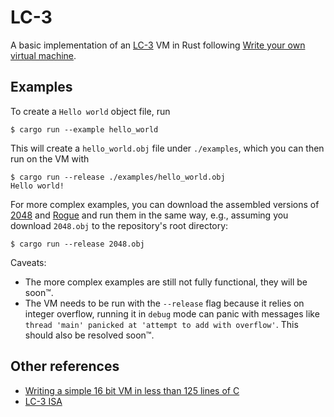 # LC-3

A basic implementation of an [LC-3](https://en.wikipedia.org/wiki/Little_Computer_3) VM in Rust following [Write your own virtual machine](https://justinmeiners.github.io/lc3-vm/index.html#1:5).

## Examples

To create a `Hello world` object file, run

```
$ cargo run --example hello_world
```
This will create a `hello_world.obj` file under `./examples`, which you can then run on the VM with

```
$ cargo run --release ./examples/hello_world.obj
Hello world!
```

For more complex examples, you can download the assembled versions of [2048](https://justinmeiners.github.io/lc3-vm/supplies/2048.obj) and [Rogue](https://justinmeiners.github.io/lc3-vm/supplies/rogue.obj) and run them in the same way, e.g., assuming you download `2048.obj` to the repository's root directory:

```
$ cargo run --release 2048.obj
```

Caveats:
- The more complex examples are still not fully functional, they will be soon™.
- The VM needs to be run with the `--release` flag because it relies on integer overflow, running it in `debug` mode can panic with messages like `thread 'main' panicked at 'attempt to add with overflow'`. This should also be resolved soon™.

## Other references

- [Writing a simple 16 bit VM in less than 125 lines of C](https://www.andreinc.net/2021/12/01/writing-a-simple-vm-in-less-than-125-lines-of-c)
- [LC-3 ISA](https://justinmeiners.github.io/lc3-vm/supplies/lc3-isa.pdf)